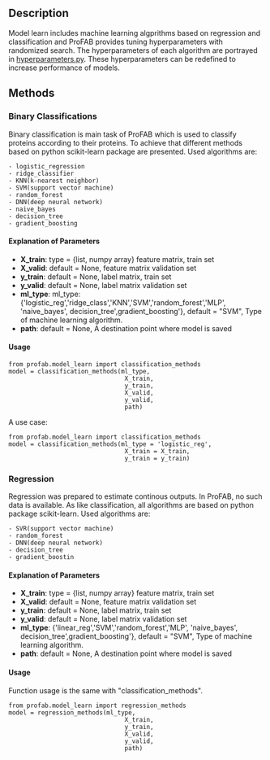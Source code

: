 ## Description

Model learn includes machine learning algprithms based on regression and classification and ProFAB provides tuning hyperparameters with randomized search. The hyperparameters of each algorithm are portrayed in [hyperparameters.py](hyperparameters.py). These hyperparameters can be redefined to increase performance of models.


## Methods

### Binary Classifications

Binary classification is main task of ProFAB which is used to classify proteins according to their proteins. To achieve that different methods based on python scikit-learn package are presented. Used algorithms are:

    - logistic_regression
    - ridge_classifier
    - KNN(k-nearest neighbor)
    - SVM(support vector machine)
    - random_forest
    - DNN(deep neural network)
    - naive_bayes
    - decision_tree
    - gradient_boosting

#### Explanation of Parameters

- **X_train**: type = {list, numpy array} feature matrix, train set
- **X_valid**: default = None, feature matrix validation set
- **y_train**: default = None, label matrix, train set
- **y_valid**: default = None, label matrix validation set
- **ml_type**: ml_type: {'logistic_reg','ridge_class','KNN','SVM','random_forest','MLP',
                'naive_bayes', decision_tree',gradient_boosting'}, default = "SVM",
                Type of machine learning algorithm.
- **path**: default = None, A destination point where model is saved

#### Usage

```{python}
from profab.model_learn import classification_methods
model = classification_methods(ml_type,
                                X_train,
                                y_train,
                                X_valid,
                                y_valid,
                                path)
```

A use case:
```{python}
from profab.model_learn import classification_methods
model = classification_methods(ml_type = 'logistic_reg',
                                X_train = X_train,
                                y_train = y_train)
```

### Regression

Regression was prepared to estimate continous outputs. In ProFAB, no such data is available. As like classification, all algorithms are based on python package scikit-learn. Used algorithms are:

    - SVR(support vector machine)
    - random_forest
    - DNN(deep neural network)
    - decision_tree
    - gradient_boostin

#### Explanation of Parameters

- **X_train**: type = {list, numpy array} feature matrix, train set
- **X_valid**: default = None, feature matrix validation set
- **y_train**: default = None, label matrix, train set
- **y_valid**: default = None, label matrix validation set
- **ml_type**: {'linear_reg','SVM','random_forest','MLP',
                'naive_bayes', decision_tree',gradient_boosting'}, default = "SVM",
                Type of machine learning algorithm.
- **path**: default = None, A destination point where model is saved

#### Usage

Function usage is the same with "classification_methods".

```{python}
from profab.model_learn import regression_methods
model = regression_methods(ml_type,
                                X_train,
                                y_train,
                                X_valid,
                                y_valid,
                                path)
```

